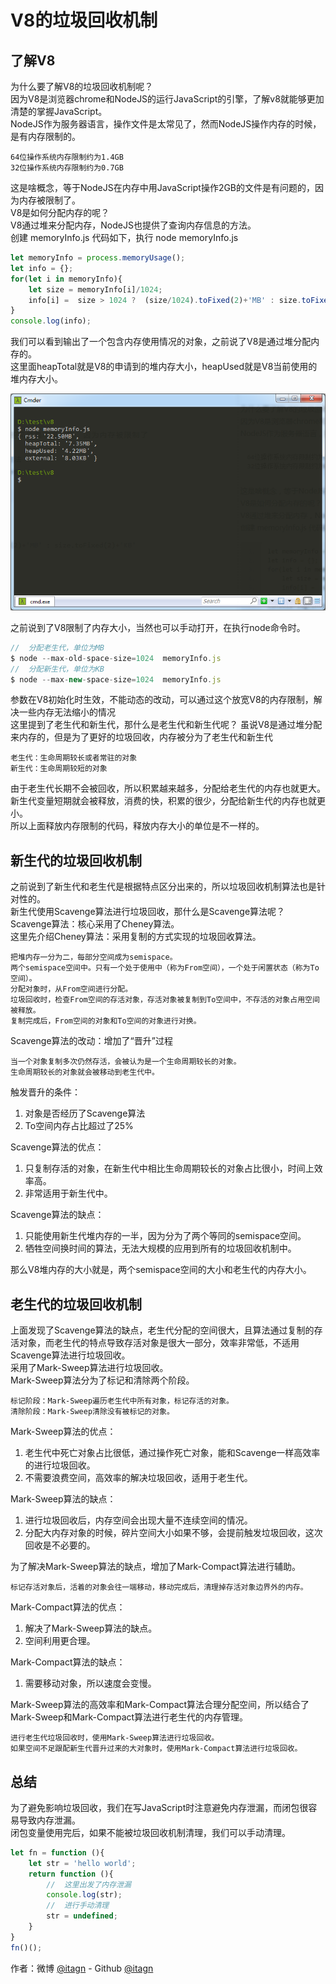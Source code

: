 ﻿# V8的垃圾回收机制
## 了解V8
为什么要了解V8的垃圾回收机制呢？  
因为V8是浏览器chrome和NodeJS的运行JavaScript的引擎，了解v8就能够更加清楚的掌握JavaScript。  
NodeJS作为服务器语言，操作文件是太常见了，然而NodeJS操作内存的时候，是有内存限制的。  

    64位操作系统内存限制约为1.4GB
    32位操作系统内存限制约为0.7GB

这是啥概念，等于NodeJS在内存中用JavaScript操作2GB的文件是有问题的，因为内存被限制了。  
V8是如何分配内存的呢？  
V8通过堆来分配内存，NodeJS也提供了查询内存信息的方法。  
创建  memoryInfo.js  代码如下，执行  node memoryInfo.js
```javascript
let memoryInfo = process.memoryUsage();
let info = {};
for(let i in memoryInfo){
    let size = memoryInfo[i]/1024;
    info[i] =  size > 1024 ?  (size/1024).toFixed(2)+'MB' : size.toFixed(2)+'KB'
}
console.log(info);
```
我们可以看到输出了一个包含内存使用情况的对象，之前说了V8是通过堆分配内存的。  
这里面heapTotal就是V8的申请到的堆内存大小，heapUsed就是V8当前使用的堆内存大小。  

![memoryInfo.png](img/memoryInfo.png)

之前说到了V8限制了内存大小，当然也可以手动打开，在执行node命令时。
```javascript
//  分配老生代，单位为MB
$ node --max-old-space-size=1024  memoryInfo.js
//  分配新生代，单位为KB
$ node --max-new-space-size=1024  memoryInfo.js
```
参数在V8初始化时生效，不能动态的改动，可以通过这个放宽V8的内存限制，解决一些内存无法缩小的情况  
这里提到了老生代和新生代，那什么是老生代和新生代呢？
虽说V8是通过堆分配来内存的，但是为了更好的垃圾回收，内存被分为了老生代和新生代

    老生代：生命周期较长或者常驻的对象
    新生代：生命周期较短的对象

由于老生代长期不会被回收，所以积累越来越多，分配给老生代的内存也就更大。  
新生代变量短期就会被释放，消费的快，积累的很少，分配给新生代的内存也就更小。  
所以上面释放内存限制的代码，释放内存大小的单位是不一样的。  

## 新生代的垃圾回收机制
之前说到了新生代和老生代是根据特点区分出来的，所以垃圾回收机制算法也是针对性的。  
新生代使用Scavenge算法进行垃圾回收，那什么是Scavenge算法呢？  
Scavenge算法：核心采用了Cheney算法。  
这里先介绍Cheney算法：采用复制的方式实现的垃圾回收算法。
    
    把堆内存一分为二，每部分空间成为semispace。
    两个semispace空间中。只有一个处于使用中（称为From空间），一个处于闲置状态（称为To空间）。
    分配对象时，从From空间进行分配。
    垃圾回收时，检查From空间的存活对象，存活对象被复制到To空间中，不存活的对象占用空间被释放。
    复制完成后，From空间的对象和To空间的对象进行对换。

Scavenge算法的改动：增加了“晋升”过程

    当一个对象复制多次仍然存活，会被认为是一个生命周期较长的对象。
    生命周期较长的对象就会被移动到老生代中。

触发晋升的条件： 

1. 对象是否经历了Scavenge算法
1. To空间内存占比超过了25%

Scavenge算法的优点：

1. 只复制存活的对象，在新生代中相比生命周期较长的对象占比很小，时间上效率高。
1. 非常适用于新生代中。

Scavenge算法的缺点：

1. 只能使用新生代堆内存的一半，因为分为了两个等同的semispace空间。
1. 牺牲空间换时间的算法，无法大规模的应用到所有的垃圾回收机制中。


那么V8堆内存的大小就是，两个semispace空间的大小和老生代的内存大小。
## 老生代的垃圾回收机制
上面发现了Scavenge算法的缺点，老生代分配的空间很大，且算法通过复制的存活对象，而老生代的特点导致存活对象是很大一部分，效率非常低，不适用Scavenge算法进行垃圾回收。  
采用了Mark-Sweep算法进行垃圾回收。  
Mark-Sweep算法分为了标记和清除两个阶段。

    标记阶段：Mark-Sweep遍历老生代中所有对象，标记存活的对象。
    清除阶段：Mark-Sweep清除没有被标记的对象。
    
Mark-Sweep算法的优点：

1. 老生代中死亡对象占比很低，通过操作死亡对象，能和Scavenge一样高效率的进行垃圾回收。
1. 不需要浪费空间，高效率的解决垃圾回收，适用于老生代。

Mark-Sweep算法的缺点：

1. 进行垃圾回收后，内存空间会出现大量不连续空间的情况。
1. 分配大内存对象的时候，碎片空间大小如果不够，会提前触发垃圾回收，这次回收是不必要的。

为了解决Mark-Sweep算法的缺点，增加了Mark-Compact算法进行辅助。

    标记存活对象后，活着的对象会往一端移动，移动完成后，清理掉存活对象边界外的内存。

Mark-Compact算法的优点：

1. 解决了Mark-Sweep算法的缺点。
1. 空间利用更合理。

Mark-Compact算法的缺点：

1. 需要移动对象，所以速度会变慢。

Mark-Sweep算法的高效率和Mark-Compact算法合理分配空间，所以结合了Mark-Sweep和Mark-Compact算法进行老生代的内存管理。

    进行老生代垃圾回收时，使用Mark-Sweep算法进行垃圾回收。
    如果空间不足跟配新生代晋升过来的大对象时，使用Mark-Compact算法进行垃圾回收。

## 总结
为了避免影响垃圾回收，我们在写JavaScript时注意避免内存泄漏，而闭包很容易导致内存泄漏。  
闭包变量使用完后，如果不能被垃圾回收机制清理，我们可以手动清理。
```javascript
let fn = function (){
    let str = 'hello world';
    return function (){
        //  这里出发了内存泄漏
        console.log(str);
        //  进行手动清理
        str = undefined;
    }
}
fn()();
```

作者：微博 [@itagn][1] - Github [@itagn][2]

[1]: https://weibo.com/p/1005053782707172
[2]: https://github.com/itagn
